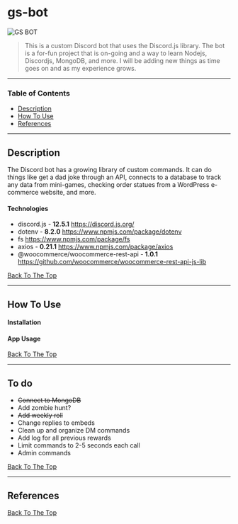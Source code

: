 # gs-bot

![GS BOT](link-to-img)

> This is a custom Discord bot that uses the Discord.js library. The bot is a for-fun project that is on-going and a way to learn Nodejs, Discordjs, MongoDB, and more. I will be adding new things as time goes on and as my experience grows.

---

### Table of Contents


- [Description](#description)
- [How To Use](#how-to-use)
- [References](#references)

---

## Description
The Discord bot has a growing library of custom commands. It can do things like get a dad joke through an API, connects to a database to track any data from mini-games, checking order statues from a WordPress e-commerce website, and more. 

#### Technologies

- discord.js - **12.5.1**   https://discord.js.org/
- dotenv - **8.2.0**    https://www.npmjs.com/package/dotenv
- fs    https://www.npmjs.com/package/fs
- axios - **0.21.1**    https://www.npmjs.com/package/axios
- @woocommerce/woocommerce-rest-api - **1.0.1** https://github.com/woocommerce/woocommerce-rest-api-js-lib

[Back To The Top](#react-counter)

---

## How To Use

#### Installation


#### App Usage


[Back To The Top](#react-counter)

---

## To do

- ~~Connect to MongoDB~~
- Add zombie hunt?
- ~~Add weekly roll~~
- Change replies to embeds
- Clean up and organize DM commands
- Add log for all previous rewards
- Limit commands to 2-5 seconds each call
- Admin commands

[Back To The Top](#react-counter)

---

## References




[Back To The Top](#react-counter)
